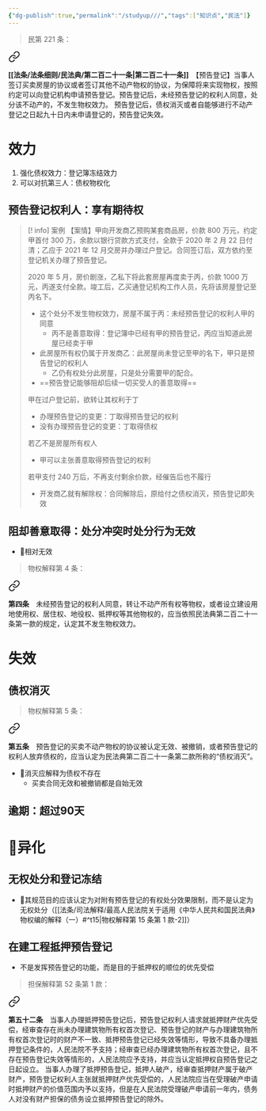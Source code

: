 ```yaml
---
{"dg-publish":true,"permalink":"/studyup///","tags":["知识点","民法"]}
---
```


>民第 221 条：
<div class="transclusion internal-embed is-loaded"><a class="markdown-embed-link" href="/////#t221" aria-label="Open link"><svg xmlns="http://www.w3.org/2000/svg" width="24" height="24" viewBox="0 0 24 24" fill="none" stroke="currentColor" stroke-width="2" stroke-linecap="round" stroke-linejoin="round" class="svg-icon lucide-link"><path d="M10 13a5 5 0 0 0 7.54.54l3-3a5 5 0 0 0-7.07-7.07l-1.72 1.71"></path><path d="M14 11a5 5 0 0 0-7.54-.54l-3 3a5 5 0 0 0 7.07 7.07l1.71-1.71"></path></svg></a><div class="markdown-embed">



**[[法条/法条细则/民法典/第二百二十一条\|第二百二十一条]]**　【预告登记】当事人签订买卖房屋的协议或者签订其他不动产物权的协议，为保障将来实现物权，按照约定可以向登记机构申请预告登记。预告登记后，未经预告登记的权利人同意，处分该不动产的，不发生物权效力。
预告登记后，债权消灭或者自能够进行不动产登记之日起九十日内未申请登记的，预告登记失效。 

</div></div>

# 效力
1. 强化债权效力：登记簿冻结效力
2. 可以对抗第三人：债权物权化
## 预告登记权利人：享有期待权
>[! info] 案例
>【案情】甲向开发商乙预购某套商品房，价款 800 万元，约定甲首付 300 万，余款以银行贷款方式支付，全款于 2020 年 2 月 22 日付清；乙应于 2021 年 12 月交房并办理过户登记。合同签订后，双方依约至登记机关办理了预告登记。
>
>2020 年 5 月，房价剧涨，乙私下将此套房屋再度卖于丙，价款 1000 万元，丙遂支付全款。竣工后，乙买通登记机构工作人员，先将该房屋登记至丙名下。
>- 这个处分不发生物权效力，房屋不属于丙：未经预告登记的权利人甲的同意
>	- 丙不是善意取得：登记簿中已经有甲的预告登记，丙应当知道此房屋已经卖于甲
>- 此房屋所有权仍属于开发商乙：此房屋尚未登记至甲的名下，甲只是预告登记的权利人
>	- 乙仍有权处分此房屋，只是处分需要甲的配合。
>- ==预告登记能够阻却后续一切买受人的善意取得==
>
>甲在过户登记前，欲转让其权利于丁
>- 办理预告登记的变更：丁取得预告登记的权利
>- 没有办理预告登记的变更：丁取得债权
>
>若乙不是房屋所有权人
>- 甲可以主张善意取得预告登记的权利
>
>若甲支付 240 万后，不再支付剩余价款，经催告后也不履行
>- 开发商乙就有解除权：合同解除后，原给付之债权消灭，预告登记即失效
## 阻却善意取得：处分冲突时处分行为无效
- 🔆相对无效
>物权解释第 4 条：
<div class="transclusion internal-embed is-loaded"><a class="markdown-embed-link" href="////#t4" aria-label="Open link"><svg xmlns="http://www.w3.org/2000/svg" width="24" height="24" viewBox="0 0 24 24" fill="none" stroke="currentColor" stroke-width="2" stroke-linecap="round" stroke-linejoin="round" class="svg-icon lucide-link"><path d="M10 13a5 5 0 0 0 7.54.54l3-3a5 5 0 0 0-7.07-7.07l-1.72 1.71"></path><path d="M14 11a5 5 0 0 0-7.54-.54l-3 3a5 5 0 0 0 7.07 7.07l1.71-1.71"></path></svg></a><div class="markdown-embed">



**第四条**　未经预告登记的权利人同意，转让不动产所有权等物权，或者设立建设用地使用权、居住权、地役权、抵押权等其他物权的，应当依照民法典第二百二十一条第一款的规定，认定其不发生物权效力。 

</div></div>

# 失效
## 债权消灭
>物权解释第 5 条：
<div class="transclusion internal-embed is-loaded"><a class="markdown-embed-link" href="////#t5" aria-label="Open link"><svg xmlns="http://www.w3.org/2000/svg" width="24" height="24" viewBox="0 0 24 24" fill="none" stroke="currentColor" stroke-width="2" stroke-linecap="round" stroke-linejoin="round" class="svg-icon lucide-link"><path d="M10 13a5 5 0 0 0 7.54.54l3-3a5 5 0 0 0-7.07-7.07l-1.72 1.71"></path><path d="M14 11a5 5 0 0 0-7.54-.54l-3 3a5 5 0 0 0 7.07 7.07l1.71-1.71"></path></svg></a><div class="markdown-embed">



**第五条**　预告登记的买卖不动产物权的协议被认定无效、被撤销，或者预告登记的权利人放弃债权的，应当认定为民法典第二百二十一条第二款所称的“债权消灭”。 

</div></div>

- 🔆消灭应解释为债权不存在
	- 买卖合同无效和被撤销都是自始无效
## 逾期：超过90天
# 📍异化
## 无权处分和登记冻结
- 🔆其规范目的应该认定为对附有预告登记的有权处分效果限制，而不是认定为无权处分（[[法条/司法解释/最高人民法院关于适用《中华人民共和国民法典》物权编的解释（一）#^t15\|物权解释第 15 条第 1 款-2]]）
## 在建工程抵押预告登记
- 不是发挥预告登记的功能，而是目的于抵押权的顺位的优先受偿
>担保解释第 52 条第 1 款：
<div class="transclusion internal-embed is-loaded"><a class="markdown-embed-link" href="////#t52" aria-label="Open link"><svg xmlns="http://www.w3.org/2000/svg" width="24" height="24" viewBox="0 0 24 24" fill="none" stroke="currentColor" stroke-width="2" stroke-linecap="round" stroke-linejoin="round" class="svg-icon lucide-link"><path d="M10 13a5 5 0 0 0 7.54.54l3-3a5 5 0 0 0-7.07-7.07l-1.72 1.71"></path><path d="M14 11a5 5 0 0 0-7.54-.54l-3 3a5 5 0 0 0 7.07 7.07l1.71-1.71"></path></svg></a><div class="markdown-embed">



**第五十二条**　当事人办理抵押预告登记后，预告登记权利人请求就抵押财产优先受偿，经审查存在尚未办理建筑物所有权首次登记、预告登记的财产与办理建筑物所有权首次登记时的财产不一致、抵押预告登记已经失效等情形，导致不具备办理抵押登记条件的，人民法院不予支持；经审查已经办理建筑物所有权首次登记，且不存在预告登记失效等情形的，人民法院应予支持，并应当认定抵押权自预告登记之日起设立。
当事人办理了抵押预告登记，抵押人破产，经审查抵押财产属于破产财产，预告登记权利人主张就抵押财产优先受偿的，人民法院应当在受理破产申请时抵押财产的价值范围内予以支持，但是在人民法院受理破产申请前一年内，债务人对没有财产担保的债务设立抵押预告登记的除外。 

</div></div>
